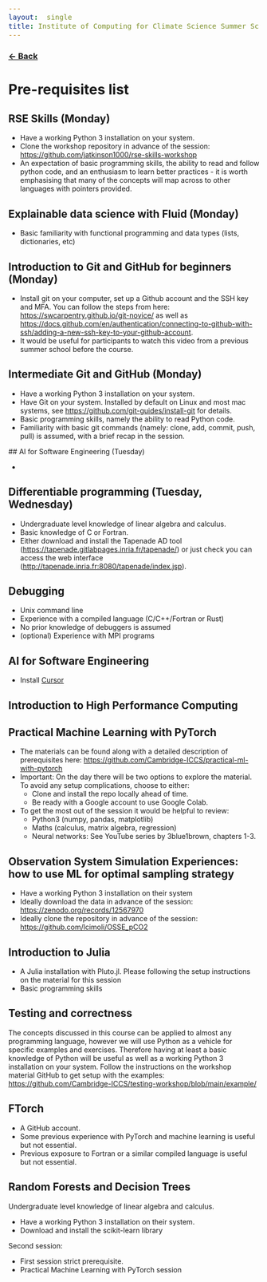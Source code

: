 ```yaml
---
layout:  single
title: Institute of Computing for Climate Science Summer School 2025
---
```


<style>
span.other, span.research, span.sci, span.social, span.workshop, span.hack, span.disc {
  border-radius: 4px;
  /* border-style: outset; */
  padding: 3pt;
}
span.other {
  background: rgb(237, 241, 255);
}
span.research {
  background: rgb(250, 238, 210);
}
span.sci,span.research {
  background: rgb(255, 227, 243);
}
span.social {
  background: rgb(255, 251, 204);
}
a.workhop:hover {
  text-decoration: underline;
}
.workshop {
  font-weight:700;
  color: #1d3ddf;
  cursor: pointer;
}
span.disc {
  background: rgb(242, 224, 255);
}
span.hack {
  background: rgb(230, 242, 232);
}
.showButton {
    font-size: smaller;
    font-decoration: underline;
    color: #eee;
    background: #5d4cfe;
    display: block-level;
    clear: left;
    cursor: pointer;
    border: outset;
    padding: 2px;
}
.showButton:active {
    border: inset;
}
.showButton:hover {
    border: outset;
    background: #8d8cff
}.abstract {
    margin: 10px;
    padding: 10px;
    text-align: justify;
    width: 60vw;
    top: 20vh;
    max-height: 60vh;
    left: 25vw;
    background: #eee;
    position: fixed;
    z-index: 10;
    overflow: scroll;

}
.opt {
	color: gray;
	font-style: italic;
	}
	div {
  font-size:12.5pt;
  text-align:justify;
  }
  .chairs {
  display:none;
  color: purple;
  font-weight: bold;
}
#abstracts div {
	display: none;
}
body {
  z-index: 0;
}
#layer {
  background: rgba(0,0,0,0.5);
  z-index: 2;
  display: none;
  position: fixed;
  left: 0;
  right: 0;
  top: 0;
  bottom: 0;
  height: 100vh;
  width: 100vw;
}
td:nth-child(3), td:nth-child(4) {
  padding-left: 2em;
  padding-right: 2em;
}
.pre-reqs {
  background: #e1e5e0;
}
</style>

<style>
div {
  font-size:12.5pt;
  text-align:justify;
}
</style>

<div id="layer"></div>

<h3><a href="summerschool25.htm"><- Back</a></h3>

# Pre-requisites list 


## RSE Skills (Monday)

* Have a working Python 3 installation on your system.
* Clone the workshop repository in advance of the session: https://github.com/jatkinson1000/rse-skills-workshop
* An expectation of basic programming skills, the ability to read and follow python code, and an enthusiasm to learn better practices - it is worth emphasising that many of the concepts will map across to other languages with pointers provided.

## Explainable data science with Fluid (Monday)

* Basic familiarity with functional programming and data types (lists, dictionaries, etc)

## Introduction to Git and GitHub for beginners (Monday)

* Install git on your computer, set up a Github account and the SSH key and MFA. You can follow the steps from here: https://swcarpentry.github.io/git-novice/ as well as https://docs.github.com/en/authentication/connecting-to-github-with-ssh/adding-a-new-ssh-key-to-your-github-account.
* It would be useful for participants to watch this video from a previous summer school before the course.

## Intermediate Git and GitHub (Monday)

* Have a working Python 3 installation on your system.
* Have Git on your system. Installed by default on Linux and most mac systems, see https://github.com/git-guides/install-git for details.
* Basic programming skills, namely the ability to read Python code.
* Familiarity with basic git commands (namely: clone, add, commit, push, pull) is assumed, with a brief recap in the session.

## AI for Software Engineering (Tuesday)

* 

## Differentiable programming (Tuesday, Wednesday)

* Undergraduate level knowledge of linear algebra and calculus.
* Basic knowledge of C or Fortran.
* Either download and install the Tapenade AD tool (https://tapenade.gitlabpages.inria.fr/tapenade/) or just check you can access the web interface (http://tapenade.inria.fr:8080/tapenade/index.jsp). 

## Debugging

* Unix command line
* Experience with a compiled language (C/C++/Fortran or Rust)
* No prior knowledge of debuggers is assumed
* (optional) Experience with MPI programs

## AI for Software Engineering

- Install [Cursor](https://www.cursor.com)

## Introduction to High Performance Computing

## Practical Machine Learning with PyTorch

* The materials can be found along with a detailed description of prerequisites here:  https://github.com/Cambridge-ICCS/practical-ml-with-pytorch
* Important: On the day there will be two options to explore the material. To avoid any setup complications, choose to either:
   - Clone and install the repo locally ahead of time.
   - Be ready with a Google account to use Google Colab.
* To get the most out of the session it would be helpful to review:
   - Python3 (numpy, pandas, matplotlib)
   - Maths (calculus, matrix algebra, regression)
   - Neural networks: See YouTube series by 3blue1brown, chapters 1-3.

## Observation System Simulation Experiences: how to use ML for optimal sampling strategy

* Have a working Python 3 installation on their system
* Ideally download the data in advance of the session: https://zenodo.org/records/12567970
* Ideally clone the repository in advance of the session: https://github.com/lcimoli/OSSE_pCO2 

## Introduction to Julia

* A Julia installation with Pluto.jl. Please following the setup instructions on the material for this session
* Basic programming skills

## Testing and correctness

The concepts discussed in this course can be applied to almost any programming language, however we will use Python as a vehicle for specific examples and exercises.
Therefore having at least a basic knowledge of Python will be useful as well as a working Python 3 installation on your system. 
Follow the instructions on the workshop material GitHub to get setup with the examples: https://github.com/Cambridge-ICCS/testing-workshop/blob/main/example/

## FTorch

- A GitHub account.
- Some previous experience with PyTorch and machine learning is useful but not essential.
- Previous exposure to Fortran or a similar compiled language is useful but not essential.

## Random Forests and Decision Trees

Undergraduate level knowledge of linear algebra and calculus.
- Have a working Python 3 installation on their system.
- Download and install the scikit-learn library
  
Second session:
- First session strict prerequisite.
- Practical Machine Learning with PyTorch session
